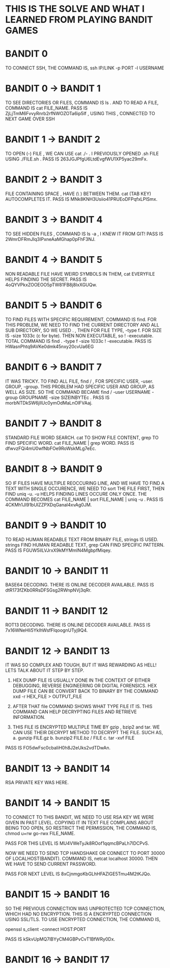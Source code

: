 # THIS IS THE SOLVE AND WHAT I LEARNED FROM PLAYING BANDIT GAMES

# BANDIT 0

TO CONNECT SSH, THE COMMAND IS, ssh IP/LINK -p PORT -l USERNAME

# BANDIT 0 -> BANDIT 1

TO SEE DIRECTORIES OR FILES, COMMAND IS ls . AND TO READ A FILE, COMMAND IS cat FILE_NAME. PASS IS ZjLjTmM6FvvyRnrb2rfNWOZOTa6ip5If , USING THIS , CONNECTED TO NEXT GAME OVER SSH

# BANDIT 1 -> BANDIT 2

TO OPEN (-) FILE , WE CAN USE cat ./- . I PREVIOUSLY OPENED .sh FILE USING ./FILE.sh . PASS IS 263JGJPfgU6LtdEvgfWU1XP5yac29mFx.

# BANDIT 2 -> BANDIT 3

FILE CONTAINING SPACE , HAVE (\ ) BETWEEN THEM. cat (TAB KEY) AUTOCOMPLETES IT. PASS IS MNk8KNH3Usiio41PRUEoDFPqfxLPlSmx.

# BANDIT 3 -> BANDIT 4

TO SEE HIDDEN FILES , COMMAND IS ls -a , I KNEW IT FROM GIT! PASS IS 2WmrDFRmJIq3IPxneAaMGhap0pFhF3NJ.

# BANDIT 4 -> BANDIT 5

NON READABLE FILE HAVE WEIRD SYMBOLS IN THEM, cat EVERYFILE HELPS FINDING THE SECRET. PASS IS 4oQYVPkxZOOEOO5pTW81FB8j8lxXGUQw.

# BANDIT 5 -> BANDIT 6

TO FIND FILES WITH SPECIFIC REQUIREMENT, COMMAND IS find. FOR THIS PROBLEM, WE NEED TO FIND THE CURRENT DIRECTORY AND ALL SUB DIRECTORY, SO WE USED . , THEN FOR FILE TYPE, -type f. FOR SIZE IS -size 1033c (c for byte). THEN NON EXECUTABLE, so ! -executable. TOTAL COMMAND IS find . -type f -size 1033c ! -executable. PASS IS HWasnPhtq9AVKe0dmk45nxy20cvUa6EG

# BANDIT 6 -> BANDIT 7

IT WAS TRICKY. TO FIND ALL FILE, find / , FOR SPECIFIC USER, -user. GROUP, -group. THIS PROBLEM HAD SPECIFIC USER AND GROUP, AS WELL AS SIZE. SO THE COMMAND BECAME find / -user USERNAME -group GROUPNAME -size SIZEINBYTEc . PASS IS morbNTDkSW6jIlUc0ymOdMaLnOlFVAaj.

# BANDIT 7 -> BANDIT 8

STANDARD FILE WORD SEARCH. cat TO SHOW FILE CONTENT, grep TO FIND SPECIFIC WORD. cat FILE_NAME | grep WORD. PASS IS dfwvzFQi4mU0wfNbFOe9RoWskMLg7eEc.

# BANDIT 8 -> BANDIT 9

SO IF FILES HAVE MULTIPLE REOCCURING LINE, AND WE HAVE TO FIND A TEXT WITH SINGLE OCCURENCE, WE NEED TO sort THE FILE FIRST, THEN FIND uniq -u. -u HELPS FINDING LINES OCCURE ONLY ONCE. THE COMMAND BECOMES cat FILE_NAME | sort FILE_NAME | uniq -u . PASS IS 4CKMh1JI91bUIZZPXDqGanal4xvAg0JM.

# BANDIT 9 -> BANDIT 10

TO READ HUMAN READABLE TEXT FROM BINARY FILE, strings IS USED. strings FIND HUMAN READABLE TEXT, grep CAN FIND SPECIFIC PATTERN. PASS IS FGUW5ilLVJrxX9kMYMmlN4MgbpfMiqey.

# BANDIT 10 -> BANDIT 11

BASE64 DECODING. THERE IS ONLINE DECODER AVAILABLE. PASS IS dtR173fZKb0RRsDFSGsg2RWnpNVj3qRr.

# BANDIT 11 -> BANDIT 12

ROT13 DECODING. THERE IS ONLINE DECODER AVAILABLE. PASS IS 7x16WNeHIi5YkIhWsfFIqoognUTyj9Q4.

# BANDIT 12 -> BANDIT 13

IT WAS SO COMPLEX AND TOUGH, BUT IT WAS REWARDING AS HELL! LETS TALK ABOUT IT STEP BY STEP.

1. HEX DUMP FILE IS USUALLY DONE IN THE CONTEXT OF EITHER DEBUGGING, REVERSE ENGINEERING OR DIGITAL FORENSICS. HEX DUMP FILE CAN BE CONVERT BACK TO BINARY BY THE COMMAND
   xxd -r HEX_FILE > OUTPUT_FILE

2. AFTER THAT file COMMAND SHOWS WHAT TYPE FILE IT IS. THIS COMMAND CAN HELP DECRYPTING FILES AND RETRIEVE INFORMATION.

3. THIS FILE IS ENCRYPTED MULTIPLE TIME BY gzip , bzip2 and tar. WE CAN USE THEIR DECRYPT METHOD TO DECRYPT THE FILE. SUCH AS,
   a. gunzip FILE.gz
   b. bunzip2 FILE.bz / FILE
   c. tar -xvf FILE

PASS IS FO5dwFsc0cbaIiH0h8J2eUks2vdTDwAn.

# BANDIT 13 -> BANDIT 14

RSA PRIVATE KEY WAS HERE.

# BANDIT 14 -> BANDIT 15

TO CONNECT TO THIS BANDIT, WE NEED TO USE RSA KEY WE WERE GIVEN IN PAST LEVEL. COPYING IT IN TEXT FILE COMPLAINS ABOUT BEING TOO OPEN, SO RESTRICT THE PERMISSION, THE COMMAND IS,
chmod u+rw go-rwx FILE_NAME.

PASS FOR THIS LEVEL IS MU4VWeTyJk8ROof1qqmcBPaLh7lDCPvS.

NOW WE NEED TO SEND TCP HANDSHAKE OR CONNECT TO PORT 30000 OF LOCALHOST(BANDIT). COMMAND IS, netcat localhost 30000. THEN WE HAVE TO SEND CURRENT PASSWORD.

PASS FOR NEXT LEVEL IS 8xCjnmgoKbGLhHFAZlGE5Tmu4M2tKJQo.

# BANDIT 15 -> BANDIT 16

SO THE PREVIOUS CONNECTION WAS UNPROTECTED TCP CONNECTION, WHICH HAD NO ENCRYPTION. THIS IS A ENCRYPTED CONNECTION USING SSL/TLS. TO USE ENCRYPTED CONNECTION, THE COMMAND IS,

openssl s_client -connect HOST:PORT

PASS IS kSkvUpMQ7lBYyCM4GBPvCvT1BfWRy0Dx.

# BANDIT 16 -> BANDIT 17
